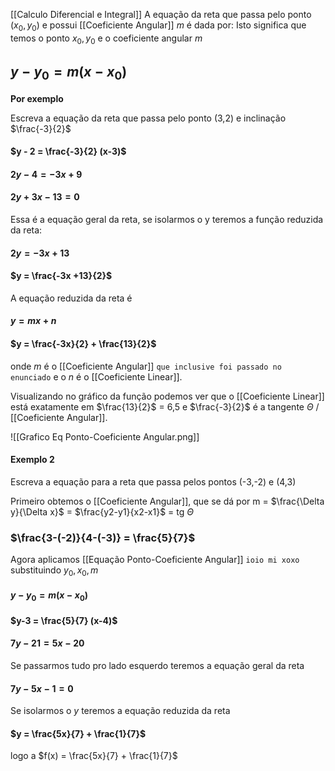 [[Calculo Diferencial e Integral]]
A equação da reta que passa pelo ponto ($x_{0},y_{0}$)  e possui [[Coeficiente Angular]] $m$ é dada por:
Isto significa que temos o ponto $x_{0},y_{0}$ e o coeficiente angular $m$ 
## $y-y_{0} = m(x-x_{0})$ 


**Por exemplo**

Escreva a equação da reta que passa pelo ponto (3,2) e inclinação $\frac{-3}{2}$ 

#### $y - 2 = \frac{-3}{2} (x-3)$ 
#### $2y-4 = -3x+9$  
#### $2y + 3x -13 = 0$

Essa é a equação geral da reta, se isolarmos o y teremos a função reduzida da reta:
#### $2y = -3x +13$
#### $y = \frac{-3x +13}{2}$

A equação reduzida da reta é
#### $y=mx+n$ 
#### $y = \frac{-3x}{2} + \frac{13}{2}$ 

onde $m$ é o [[Coeficiente Angular]] `que inclusive foi passado no enunciado` e o $n$ é o [[Coeficiente Linear]].

Visualizando no gráfico da função podemos ver que o [[Coeficiente Linear]] está exatamente em $\frac{13}{2}$ = 6,5 e $\frac{-3}{2}$ é a tangente $\Theta$ / [[Coeficiente Angular]]. 

![[Grafico Eq Ponto-Coeficiente Angular.png]]


#### Exemplo 2 

Escreva a equação para a reta que passa pelos pontos (-3,-2) e (4,3)

Primeiro obtemos o [[Coeficiente Angular]], que se dá por m = $\frac{\Delta y}{\Delta x}$ = $\frac{y2-y1}{x2-x1}$ = tg $\Theta$ 

### $\frac{3-(-2)}{4-(-3)} = \frac{5}{7}$ 

Agora aplicamos [[Equação Ponto-Coeficiente Angular]] `ioio mi xoxo` substituindo $y_{0}, x_{0}, m$ 
####  $y-y_{0} = m(x-x_{0})$ 
####  $y-3 = \frac{5}{7} (x-4)$ 
####  $7y-21 = 5x-20$ 

Se passarmos tudo pro lado esquerdo teremos a equação geral da reta
#### $7y -5x -1 = 0$ 

Se isolarmos o $y$ teremos a equação reduzida da reta
#### $y = \frac{5x}{7} + \frac{1}{7}$  

logo a $f(x) =  \frac{5x}{7} + \frac{1}{7}$   








